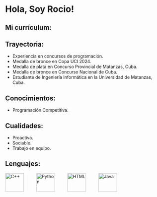 <!DOCTYPE html>
<html lang="es">
<head>
    
</head>
<body>
    <h1>Hola, Soy Rocio!</h1>
    <h2>Mi currículum:</h2>
    <h2>Trayectoria:</h2>
    <ul>
        <li>Experiencia en concursos de programación.</li>
        <li>Medalla de bronce en Copa UCI 2024.</li>
        <li>Medalla de plata en Concurso Provincial de Matanzas, Cuba.</li>
        <li>Medalla de bronce en Concurso Nacional de Cuba.</li>
        <li>Estudiante de Ingeniería Informática en la Universidad de Matanzas, Cuba.</li>
    </ul>
    <h2>Conocimientos:</h2>
    <ul>
        <li>Programación Competitiva.</li>
    </ul>
    <h2>Cualidades:</h2>
    <ul>
       <li>Proactiva.</li>
       <li>Sociable.</li>
       <li>Trabajo en equipo.</li>
    </ul>
    <h2>Lenguajes:</h2>
    <div style="display: flex; gap: 40px; flex-wrap: wrap; justify-content: flex-start;">
        <img src="https://logodix.com/logo/1137946.png" width="60" height="60" alt="C++">
        <img src="https://brandslogos.com/wp-content/uploads/images/large/python-logo.png" width="60" height="60" alt="Python">
        <img src="https://cdn-icons-png.flaticon.com/512/919/919827.png" width="60" height="60" alt="HTML">
        <img src="https://icon-icons.com/icons2/2108/PNG/512/java_icon_130901.png" width="60" height="60" alt="Java">
    </div>
</body>
</html>